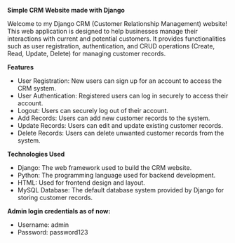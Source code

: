 **Simple CRM Website made with Django**

Welcome to my Django CRM (Customer Relationship Management) website! This web application is designed to help businesses manage their interactions with current and potential customers. It provides functionalities such as user registration, authentication, and CRUD operations (Create, Read, Update, Delete) for managing customer records.

**Features**
  * User Registration: New users can sign up for an account to access the CRM system.
  * User Authentication: Registered users can log in securely to access their account.
  * Logout: Users can securely log out of their account.
  * Add Records: Users can add new customer records to the system.
  * Update Records: Users can edit and update existing customer records.
  * Delete Records: Users can delete unwanted customer records from the system.

**Technologies Used**
  * Django: The web framework used to build the CRM website.
  * Python: The programming language used for backend development.
  * HTML: Used for frontend design and layout.
  * MySQL Database: The default database system provided by Django for storing customer records.

**Admin login credentials as of now:**
* Username: admin
* Password: password123
